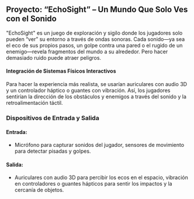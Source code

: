 ## Proyecto: “EchoSight” – Un Mundo Que Solo Ves con el Sonido
"EchoSight" es un juego de exploración y sigilo donde los jugadores solo pueden “ver” su entorno a través de ondas sonoras. Cada sonido—ya sea el eco de sus propios pasos, un golpe contra una pared o el rugido de un enemigo—revela fragmentos del mundo a su alrededor. Pero hacer demasiado ruido puede atraer peligros.

#### Integración de Sistemas Físicos Interactivos
Para hacer la experiencia más realista, se usarían auriculares con audio 3D y un controlador háptico o guantes con vibración. Así, los jugadores sentirían la dirección de los obstáculos y enemigos a través del sonido y la retroalimentación táctil.

### Dispositivos de Entrada y Salida
#### Entrada: 
- Micrófono para capturar sonidos del jugador, sensores de movimiento para detectar pisadas y golpes.
#### Salida: 
- Auriculares con audio 3D para percibir los ecos en el espacio, vibración en controladores o guantes hápticos para sentir los impactos y la cercanía de objetos.
